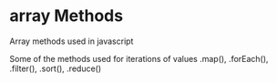 # array Methods
Array methods used in javascript

Some of the methods used for iterations of values
  .map(),
  .forEach(),
  .filter(),
  .sort(),
  .reduce()
